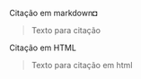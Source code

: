 <!-- Primeira digitação -->
Citação em markdown◘
>Texto para citação


<p>Citação em HTML</p>
<blockquote>Texto para citação em html</blockquote>